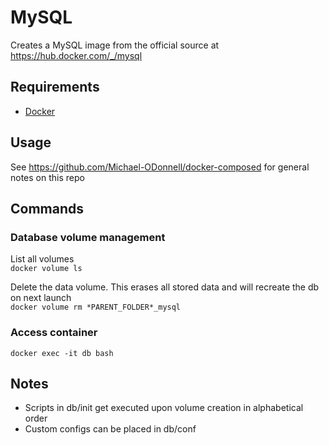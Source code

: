 # MySQL
Creates a MySQL image from the official source at https://hub.docker.com/_/mysql

## Requirements
- [Docker](https://docs.docker.com/install/)

## Usage
See https://github.com/Michael-ODonnell/docker-composed for general notes on this repo

## Commands
### Database volume management
List all volumes  
`docker volume ls`  
  
Delete the data volume. This erases all stored data and will recreate the db on next launch  
`docker volume rm *PARENT_FOLDER*_mysql`  
  
### Access container  
`docker exec -it db bash`  

## Notes
* Scripts in db/init get executed upon volume creation in alphabetical order
* Custom configs can be placed in db/conf

